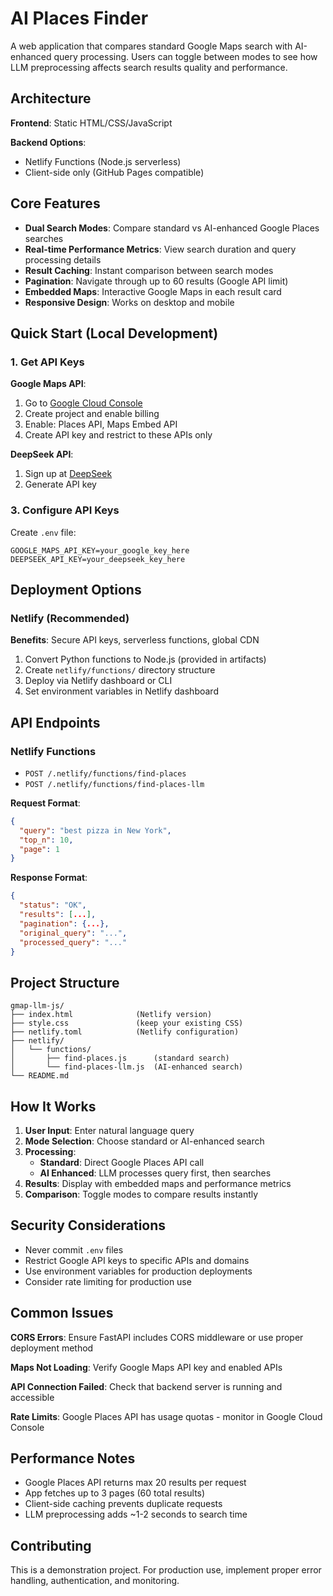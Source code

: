 # AI Places Finder

A web application that compares standard Google Maps search with AI-enhanced query processing. Users can toggle between modes to see how LLM preprocessing affects search results quality and performance.

## Architecture

**Frontend**: Static HTML/CSS/JavaScript

**Backend Options**:

- Netlify Functions (Node.js serverless)
- Client-side only (GitHub Pages compatible)

## Core Features

- **Dual Search Modes**: Compare standard vs AI-enhanced Google Places searches
- **Real-time Performance Metrics**: View search duration and query processing details
- **Result Caching**: Instant comparison between search modes
- **Pagination**: Navigate through up to 60 results (Google API limit)
- **Embedded Maps**: Interactive Google Maps in each result card
- **Responsive Design**: Works on desktop and mobile

## Quick Start (Local Development)

### 1. Get API Keys

**Google Maps API**:
1. Go to [Google Cloud Console](https://console.cloud.google.com/)
2. Create project and enable billing
3. Enable: Places API, Maps Embed API
4. Create API key and restrict to these APIs only

**DeepSeek API**:
1. Sign up at [DeepSeek](https://platform.deepseek.com/)
2. Generate API key

### 3. Configure API Keys

Create `.env` file:
```
GOOGLE_MAPS_API_KEY=your_google_key_here
DEEPSEEK_API_KEY=your_deepseek_key_here
```


## Deployment Options

### Netlify (Recommended)

**Benefits**: Secure API keys, serverless functions, global CDN

1. Convert Python functions to Node.js (provided in artifacts)
2. Create `netlify/functions/` directory structure
3. Deploy via Netlify dashboard or CLI
4. Set environment variables in Netlify dashboard

## API Endpoints

### Netlify Functions
- `POST /.netlify/functions/find-places`
- `POST /.netlify/functions/find-places-llm`

**Request Format**:
```json
{
  "query": "best pizza in New York",
  "top_n": 10,
  "page": 1
}
```

**Response Format**:
```json
{
  "status": "OK",
  "results": [...],
  "pagination": {...},
  "original_query": "...",
  "processed_query": "..."
}
```

## Project Structure

```
gmap-llm-js/
├── index.html              (Netlify version)
├── style.css               (keep your existing CSS)
├── netlify.toml            (Netlify configuration)
├── netlify/
│   └── functions/
│       ├── find-places.js      (standard search)
│       └── find-places-llm.js  (AI-enhanced search)
└── README.md
```

## How It Works

1. **User Input**: Enter natural language query
2. **Mode Selection**: Choose standard or AI-enhanced search
3. **Processing**:
   - **Standard**: Direct Google Places API call
   - **AI Enhanced**: LLM processes query first, then searches
4. **Results**: Display with embedded maps and performance metrics
5. **Comparison**: Toggle modes to compare results instantly

## Security Considerations

- Never commit `.env` files
- Restrict Google API keys to specific APIs and domains
- Use environment variables for production deployments
- Consider rate limiting for production use

## Common Issues

**CORS Errors**: Ensure FastAPI includes CORS middleware or use proper deployment method

**Maps Not Loading**: Verify Google Maps API key and enabled APIs

**API Connection Failed**: Check that backend server is running and accessible

**Rate Limits**: Google Places API has usage quotas - monitor in Google Cloud Console

## Performance Notes

- Google Places API returns max 20 results per request
- App fetches up to 3 pages (60 total results)
- Client-side caching prevents duplicate requests
- LLM preprocessing adds ~1-2 seconds to search time

## Contributing

This is a demonstration project. For production use, implement proper error handling, authentication, and monitoring.

